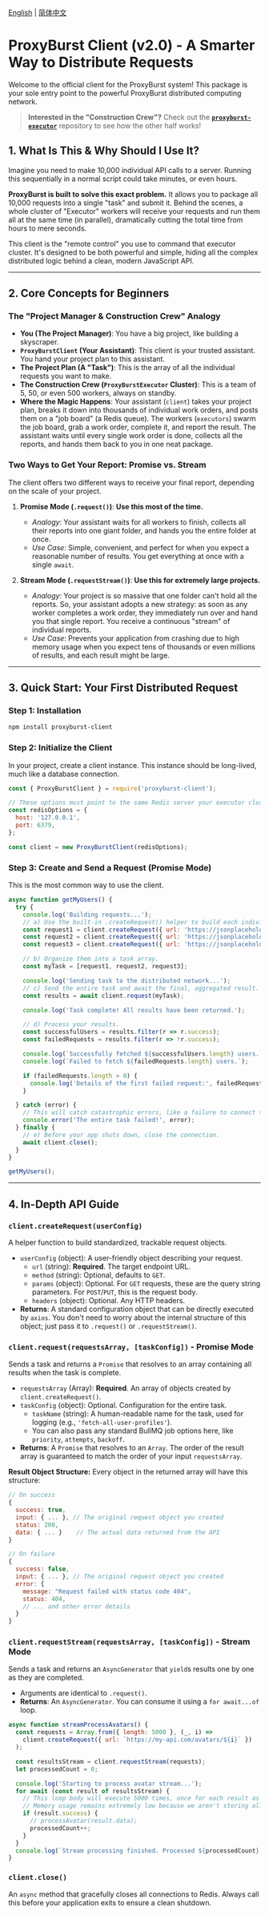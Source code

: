 [English](README.md) | [简体中文](README.zh-CN.md)

# ProxyBurst Client (v2.0) - A Smarter Way to Distribute Requests

Welcome to the official client for the ProxyBurst system! This package is your sole entry point to the powerful ProxyBurst distributed computing network.

> **Interested in the "Construction Crew"?** Check out the [**`proxyburst-executor`**](https://github.com/cityO/proxyburst-executor) repository to see how the other half works!

## 1. What Is This & Why Should I Use It?

Imagine you need to make 10,000 individual API calls to a server. Running this sequentially in a normal script could take minutes, or even hours.

**ProxyBurst is built to solve this exact problem.** It allows you to package all 10,000 requests into a single "task" and submit it. Behind the scenes, a whole cluster of "Executor" workers will receive your requests and run them all at the same time (in parallel), dramatically cutting the total time from hours to mere seconds.

This client is the "remote control" you use to command that executor cluster. It's designed to be both powerful and simple, hiding all the complex distributed logic behind a clean, modern JavaScript API.

---

## 2. Core Concepts for Beginners

### The "Project Manager & Construction Crew" Analogy
- **You (The Project Manager)**: You have a big project, like building a skyscraper.
- **`ProxyBurstClient` (Your Assistant)**: This client is your trusted assistant. You hand your project plan to this assistant.
- **The Project Plan (A "Task")**: This is the array of all the individual requests you want to make.
- **The Construction Crew (`ProxyBurstExecutor` Cluster)**: This is a team of 5, 50, or even 500 workers, always on standby.
- **Where the Magic Happens**: Your assistant (`client`) takes your project plan, breaks it down into thousands of individual work orders, and posts them on a "job board" (a Redis queue). The workers (`executors`) swarm the job board, grab a work order, complete it, and report the result. The assistant waits until every single work order is done, collects all the reports, and hands them back to you in one neat package.

### Two Ways to Get Your Report: Promise vs. Stream
The client offers two different ways to receive your final report, depending on the scale of your project.

1.  **Promise Mode (`.request()`)**: **Use this most of the time.**
    -   *Analogy*: Your assistant waits for all workers to finish, collects all their reports into one giant folder, and hands you the entire folder at once.
    -   *Use Case*: Simple, convenient, and perfect for when you expect a reasonable number of results. You get everything at once with a single `await`.

2.  **Stream Mode (`.requestStream()`)**: **Use this for extremely large projects.**
    -   *Analogy*: Your project is so massive that one folder can't hold all the reports. So, your assistant adopts a new strategy: as soon as any worker completes a work order, they immediately run over and hand you that single report. You receive a continuous "stream" of individual reports.
    -   *Use Case*: Prevents your application from crashing due to high memory usage when you expect tens of thousands or even millions of results, and each result might be large.

---

## 3. Quick Start: Your First Distributed Request

### Step 1: Installation
```bash
npm install proxyburst-client
```

### Step 2: Initialize the Client
In your project, create a client instance. This instance should be long-lived, much like a database connection.
```javascript
const { ProxyBurstClient } = require('proxyburst-client');

// These options must point to the same Redis server your executor cluster is connected to.
const redisOptions = {
  host: '127.0.0.1',
  port: 6379,
};

const client = new ProxyBurstClient(redisOptions);
```

### Step 3: Create and Send a Request (Promise Mode)
This is the most common way to use the client.

```javascript
async function getMyUsers() {
  try {
    console.log('Building requests...');
    // a) Use the built-in .createRequest() helper to build each individual request.
    const request1 = client.createRequest({ url: 'https://jsonplaceholder.typicode.com/users/1' });
    const request2 = client.createRequest({ url: 'https://jsonplaceholder.typicode.com/users/2' });
    const request3 = client.createRequest({ url: 'https://jsonplaceholder.typicode.com/users/invalid' }); // This one will fail

    // b) Organize them into a task array.
    const myTask = [request1, request2, request3];

    console.log('Sending task to the distributed network...');
    // c) Send the entire task and await the final, aggregated result.
    const results = await client.request(myTask);

    console.log('Task complete! All results have been returned.');

    // d) Process your results.
    const successfulUsers = results.filter(r => r.success);
    const failedRequests = results.filter(r => !r.success);

    console.log(`Successfully fetched ${successfulUsers.length} users.`);
    console.log(`Failed to fetch ${failedRequests.length} users.`);

    if (failedRequests.length > 0) {
      console.log('Details of the first failed request:', failedRequests[0].error.message);
    }

  } catch (error) {
    // This will catch catastrophic errors, like a failure to connect to the queue.
    console.error('The entire task failed!', error);
  } finally {
    // e) Before your app shuts down, close the connection.
    await client.close();
  }
}

getMyUsers();
```

---

## 4. In-Depth API Guide

### `client.createRequest(userConfig)`
A helper function to build standardized, trackable request objects.
- `userConfig` (object): A user-friendly object describing your request.
  - `url` (string): **Required**. The target endpoint URL.
  - `method` (string): Optional, defaults to `GET`.
  - `params` (object): Optional. For `GET` requests, these are the query string parameters. For `POST`/`PUT`, this is the request body.
  - `headers` (object): Optional. Any HTTP headers.
- **Returns**: A standard configuration object that can be directly executed by `axios`. You don't need to worry about the internal structure of this object; just pass it to `.request()` or `.requestStream()`.

### `client.request(requestsArray, [taskConfig])` - Promise Mode
Sends a task and returns a `Promise` that resolves to an array containing all results when the task is complete.
- `requestsArray` (Array): **Required**. An array of objects created by `client.createRequest()`.
- `taskConfig` (object): Optional. Configuration for the entire task.
  - `taskName` (string): A human-readable name for the task, used for logging (e.g., `'fetch-all-user-profiles'`).
  - You can also pass any standard BullMQ job options here, like `priority`, `attempts`, `backoff`.
- **Returns**: A `Promise` that resolves to an `Array`. The order of the result array is guaranteed to match the order of your input `requestsArray`.

**Result Object Structure:**
Every object in the returned array will have this structure:
```javascript
// On success
{
  success: true,
  input: { ... }, // The original request object you created
  status: 200,
  data: { ... }    // The actual data returned from the API
}

// On failure
{
  success: false,
  input: { ... }, // The original request object you created
  error: {
    message: "Request failed with status code 404",
    status: 404,
    // ... and other error details
  }
}
```

### `client.requestStream(requestsArray, [taskConfig])` - Stream Mode
Sends a task and returns an `AsyncGenerator` that `yield`s results one by one as they are completed.
- Arguments are identical to `.request()`.
- **Returns**: An `AsyncGenerator`. You can consume it using a `for await...of` loop.

```javascript
async function streamProcessAvatars() {
  const requests = Array.from({ length: 5000 }, (_, i) =>
    client.createRequest({ url: `https://my-api.com/avatars/${i}` })
  );

  const resultsStream = client.requestStream(requests);
  let processedCount = 0;

  console.log('Starting to process avatar stream...');
  for await (const result of resultsStream) {
    // This loop body will execute 5000 times, once for each result as it comes in.
    // Memory usage remains extremely low because we aren't storing all results at once.
    if (result.success) {
      // processAvatar(result.data);
      processedCount++;
    }
  }
  console.log(`Stream processing finished. Processed ${processedCount} avatars.`);
}
```

### `client.close()`
An `async` method that gracefully closes all connections to Redis. Always call this before your application exits to ensure a clean shutdown. 